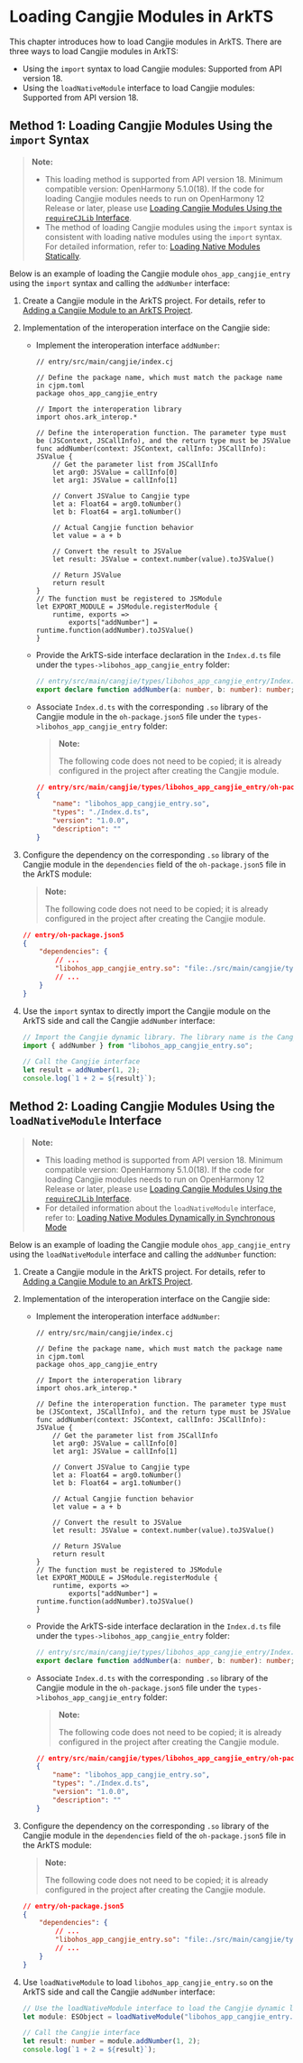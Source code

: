 # Loading Cangjie Modules in ArkTS

This chapter introduces how to load Cangjie modules in ArkTS. There are three ways to load Cangjie modules in ArkTS:

- Using the `import` syntax to load Cangjie modules: Supported from API version 18.
- Using the `loadNativeModule` interface to load Cangjie modules: Supported from API version 18.

## Method 1: Loading Cangjie Modules Using the `import` Syntax

> **Note:**
>
> - This loading method is supported from API version 18. Minimum compatible version: OpenHarmony 5.1.0(18). If the code for loading Cangjie modules needs to run on OpenHarmony 12 Release or later, please use [Loading Cangjie Modules Using the `requireCJLib` Interface](#method-3-loading-cangjie-modules-using-the-requirecjlib-interface).
> - The method of loading Cangjie modules using the `import` syntax is consistent with loading native modules using the `import` syntax. For detailed information, refer to: [Loading Native Modules Statically](https://docs.openharmony.cn/pages/v5.1/en/application-dev/arkts-utils/arkts-import-native-module.md).

Below is an example of loading the Cangjie module `ohos_app_cangjie_entry` using the `import` syntax and calling the `addNumber` interface:

1. Create a Cangjie module in the ArkTS project. For details, refer to [Adding a Cangjie Module to an ArkTS Project](./add_cangjie_module.md).

2. Implementation of the interoperation interface on the Cangjie side:

    - Implement the interoperation interface `addNumber`:

        ```cangjie
        // entry/src/main/cangjie/index.cj

        // Define the package name, which must match the package name in cjpm.toml
        package ohos_app_cangjie_entry

        // Import the interoperation library
        import ohos.ark_interop.*

        // Define the interoperation function. The parameter type must be (JSContext, JSCallInfo), and the return type must be JSValue
        func addNumber(context: JSContext, callInfo: JSCallInfo): JSValue {
            // Get the parameter list from JSCallInfo
            let arg0: JSValue = callInfo[0]
            let arg1: JSValue = callInfo[1]

            // Convert JSValue to Cangjie type
            let a: Float64 = arg0.toNumber()
            let b: Float64 = arg1.toNumber()

            // Actual Cangjie function behavior
            let value = a + b

            // Convert the result to JSValue
            let result: JSValue = context.number(value).toJSValue()

            // Return JSValue
            return result
        }
        // The function must be registered to JSModule
        let EXPORT_MODULE = JSModule.registerModule {
            runtime, exports =>
                exports["addNumber"] = runtime.function(addNumber).toJSValue()
        }
        ```

    - Provide the ArkTS-side interface declaration in the `Index.d.ts` file under the `types->libohos_app_cangjie_entry` folder:

        ```typescript
        // entry/src/main/cangjie/types/libohos_app_cangjie_entry/Index.d.ts
        export declare function addNumber(a: number, b: number): number;
        ```

    - Associate `Index.d.ts` with the corresponding `.so` library of the Cangjie module in the `oh-package.json5` file under the `types->libohos_app_cangjie_entry` folder:

        > **Note:**
        >
        > The following code does not need to be copied; it is already configured in the project after creating the Cangjie module.

        ```json
        // entry/src/main/cangjie/types/libohos_app_cangjie_entry/oh-package.json5
        {
            "name": "libohos_app_cangjie_entry.so",
            "types": "./Index.d.ts",
            "version": "1.0.0",
            "description": ""
        }
        ```

3. Configure the dependency on the corresponding `.so` library of the Cangjie module in the `dependencies` field of the `oh-package.json5` file in the ArkTS module:

    > **Note:**
    >
    > The following code does not need to be copied; it is already configured in the project after creating the Cangjie module.

    ```json
    // entry/oh-package.json5
    {
        "dependencies": {
            // ...
            "libohos_app_cangjie_entry.so": "file:./src/main/cangjie/types/libohos_app_cangjie_entry"
            // ...
        }
    }
    ```

4. Use the `import` syntax to directly import the Cangjie module on the ArkTS side and call the Cangjie `addNumber` interface:

    ```typescript
    // Import the Cangjie dynamic library. The library name is the Cangjie package name, which must match the package name of the interoperation interface
    import { addNumber } from "libohos_app_cangjie_entry.so";
    
    // Call the Cangjie interface
    let result = addNumber(1, 2);
    console.log(`1 + 2 = ${result}`);
    ```

## Method 2: Loading Cangjie Modules Using the `loadNativeModule` Interface

> **Note:**
>
> - This loading method is supported from API version 18. Minimum compatible version: OpenHarmony 5.1.0(18). If the code for loading Cangjie modules needs to run on OpenHarmony 12 Release or later, please use [Loading Cangjie Modules Using the `requireCJLib` Interface](#method-3-loading-cangjie-modules-using-the-requirecjlib-interface).
> - For detailed information about the `loadNativeModule` interface, refer to: [Loading Native Modules Dynamically in Synchronous Mode](https://docs.openharmony.cn/pages/v5.1/en/application-dev/arkts-utils/js-apis-load-native-module.md)

Below is an example of loading the Cangjie module `ohos_app_cangjie_entry` using the `loadNativeModule` interface and calling the `addNumber` function:

1. Create a Cangjie module in the ArkTS project. For details, refer to [Adding a Cangjie Module to an ArkTS Project](./add_cangjie_module.md).

2. Implementation of the interoperation interface on the Cangjie side:

    - Implement the interoperation interface `addNumber`:

        ```cangjie
        // entry/src/main/cangjie/index.cj

        // Define the package name, which must match the package name in cjpm.toml
        package ohos_app_cangjie_entry

        // Import the interoperation library
        import ohos.ark_interop.*

        // Define the interoperation function. The parameter type must be (JSContext, JSCallInfo), and the return type must be JSValue
        func addNumber(context: JSContext, callInfo: JSCallInfo): JSValue {
            // Get the parameter list from JSCallInfo
            let arg0: JSValue = callInfo[0]
            let arg1: JSValue = callInfo[1]

            // Convert JSValue to Cangjie type
            let a: Float64 = arg0.toNumber()
            let b: Float64 = arg1.toNumber()

            // Actual Cangjie function behavior
            let value = a + b

            // Convert the result to JSValue
            let result: JSValue = context.number(value).toJSValue()

            // Return JSValue
            return result
        }
        // The function must be registered to JSModule
        let EXPORT_MODULE = JSModule.registerModule {
            runtime, exports =>
                exports["addNumber"] = runtime.function(addNumber).toJSValue()
        }
        ```

    - Provide the ArkTS-side interface declaration in the `Index.d.ts` file under the `types->libohos_app_cangjie_entry` folder:

        ```typescript
        // entry/src/main/cangjie/types/libohos_app_cangjie_entry/Index.d.ts
        export declare function addNumber(a: number, b: number): number;
        ```

    - Associate `Index.d.ts` with the corresponding `.so` library of the Cangjie module in the `oh-package.json5` file under the `types->libohos_app_cangjie_entry` folder:

        > **Note:**
        >
        > The following code does not need to be copied; it is already configured in the project after creating the Cangjie module.

        ```json
        // entry/src/main/cangjie/types/libohos_app_cangjie_entry/oh-package.json5
        {
            "name": "libohos_app_cangjie_entry.so",
            "types": "./Index.d.ts",
            "version": "1.0.0",
            "description": ""
        }
        ```

3. Configure the dependency on the corresponding `.so` library of the Cangjie module in the `dependencies` field of the `oh-package.json5` file in the ArkTS module:

    > **Note:**
    >
    > The following code does not need to be copied; it is already configured in the project after creating the Cangjie module.

    ```json
    // entry/oh-package.json5
    {
        "dependencies": {
            // ...
            "libohos_app_cangjie_entry.so": "file:./src/main/cangjie/types/libohos_app_cangjie_entry"
            // ...
        }
    }
    ```

4. Use `loadNativeModule` to load `libohos_app_cangjie_entry.so` on the ArkTS side and call the Cangjie `addNumber` interface:

    ```typescript
    // Use the loadNativeModule interface to load the Cangjie dynamic library
    let module: ESObject = loadNativeModule("libohos_app_cangjie_entry.so");
    
    // Call the Cangjie interface
    let result: number = module.addNumber(1, 2);
    console.log(`1 + 2 = ${result}`);
    ```
